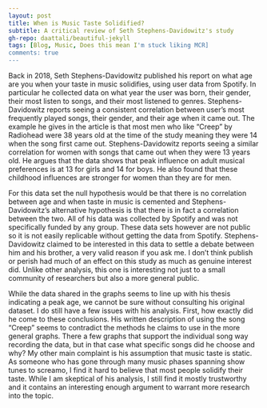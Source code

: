 ```yaml
---
layout: post
title: When is Music Taste Solidified?
subtitle: A critical review of Seth Stephens-Davidowitz's study
gh-repo: daattali/beautiful-jekyll
tags: [Blog, Music, Does this mean I'm stuck liking MCR]
comments: true
---
```


Back in 2018, Seth Stephens-Davidowitz published his report on what age are you when your taste in music solidifies, using user data from Spotify. In particular he collected data on what year the user was born, their gender, their most listen to songs, and their most listened to genres. Stephens-Davidowitz reports seeing a consistent correlation between user’s most frequently played songs, their gender, and their age when it came out. The example he gives in the article is that most men who like “Creep” by Radiohead were 38 years old at the time of the study meaning they were 14 when the song first came out. Stephens-Davidowitz reports seeing a similar correlation for women with songs that came out when they were 13 years old. He argues that the data shows that peak
influence on adult musical preferences is at 13 for girls and 14 for boys. He also found that these childhood influences are stronger for women than they are for men. 

For this data set the null hypothesis would be that there is no correlation between age and when taste in music is cemented and Stephens-Davidowitz’s alternative hypothesis is that there is in fact a correlation between the two. All of his data was collected by Spotify and was not specifically funded by any group. These data sets however are not public so it is not easily replicable without getting the data from Spotify. Stephens-Davidowitz claimed to be interested in this data to settle a debate between him and his brother, a very valid reason if you ask me. I don’t think publish or perish had much of an effect on this study as much as genuine interest did. Unlike other analysis, this one is interesting not just to a small community of researchers but also a more general public. 

While the data shared in the graphs seems to line up with his thesis indicating a peak age, we cannot be sure without consulting his original dataset. I do still have a few issues with his analysis. First, how exactly did he come to these conclusions. His written description of using the song “Creep” seems to contradict the methods he claims to use in the more general graphs. There a few graphs that support the individual song way recording the data, but in that case what specific songs did he choose and why? My other main complaint is his assumption that music taste is static. As someone who has gone through many music phases spanning show tunes to screamo, I find it hard to believe that most people solidify their taste. While I am skeptical of his analysis, I still find it mostly trustworthy and it contains an interesting enough argument to warrant more research into the topic.
